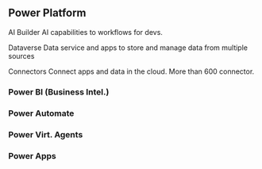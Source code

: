 ## Power Platform

AI Builder
    AI capabilities to workflows for devs. 

Dataverse
    Data service and apps to store and manage data from multiple sources

Connectors
    Connect apps and data in the cloud. 
    More than 600 connector.

### Power BI (Business Intel.)

### Power Automate

### Power Virt. Agents

### Power Apps

